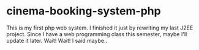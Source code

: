 # cinema-booking-system-php
This is my first php web system. I finished it just by rewriting my last J2EE project.
Since I have a web programming class this semester, maybe I'll update it later.
Wait! Wait! I said maybe..
